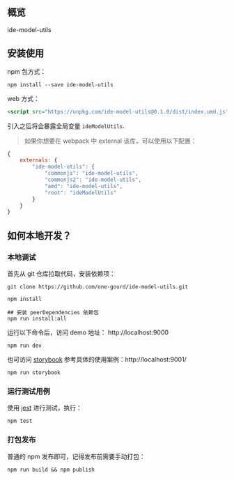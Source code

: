 ## 概览

ide-model-utils

## 安装使用

npm 包方式：
```shell
npm install --save ide-model-utils
```

web 方式：
```html
<script src="https://unpkg.com/ide-model-utils@0.1.0/dist/index.umd.js"></script>
```
引入之后将会暴露全局变量 `ideModelUtils`.

> 如果你想要在 webpack 中 external 该库，可以使用以下配置：
```js
{
    externals: {
        "ide-model-utils": {
            "commonjs": "ide-model-utils",
            "commonjs2": "ide-model-utils",
            "amd": "ide-model-utils",
            "root": "ideModelUtils"
        }
    }
}
```

## 如何本地开发？

### 本地调试

首先从 git 仓库拉取代码，安装依赖项：
```shell
git clone https://github.com/one-gourd/ide-model-utils.git

npm install

## 安装 peerDependencies 依赖包
npm run install:all
```

运行以下命令后，访问 demo 地址： http://localhost:9000
```shell
npm run dev
```

也可访问 [storybook](https://github.com/storybooks/storybook) 参考具体的使用案例：http://localhost:9001/
```shell
npm run storybook
```

### 运行测试用例

使用 [jest](https://jestjs.io) 进行测试，执行：

```shell
npm test
```

### 打包发布

普通的 npm 发布即可，记得发布前需要手动打包：

```shell
npm run build && npm publish
```


